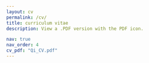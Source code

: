 ```yaml
---
layout: cv
permalink: /cv/
title: curriculum vitae
description: View a .PDF version with the PDF icon.

nav: true
nav_order: 4
cv_pdf: "Qi_CV.pdf"
---
```


